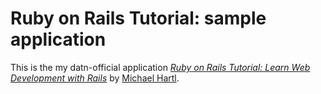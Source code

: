 # Ruby on Rails Tutorial: sample application

This is the my datn-official application
[*Ruby on Rails Tutorial:
Learn Web Development with Rails*](http://www.railstutorial.org/)
by [Michael Hartl](http://www.michaelhartl.com/).